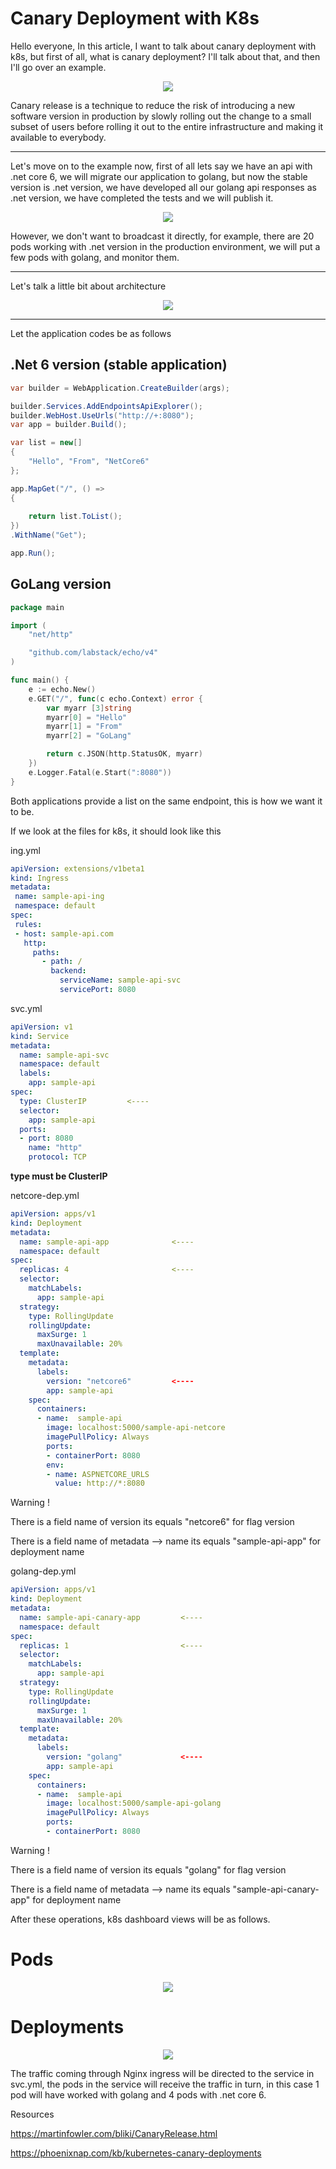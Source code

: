 # Canary Deployment with K8s

Hello everyone, In this article, I want to talk about canary deployment with k8s, but first of all, what is canary deployment? I'll talk about that, and then I'll go over an example.


 <center><img src="./files/Canary-Bird.jpeg"></center>

Canary release is a technique to reduce the risk of introducing a new software version in production by slowly rolling out the change to a small subset of users before rolling it out to the entire infrastructure and making it available to everybody.

<hr>

Let's move on to the example now, first of all lets say we have an api with .net core 6, we will migrate our application to golang, but now the stable version is .net version, we have developed all our golang api responses as  .net version, we have completed the tests and we will publish it.


 <center><img src="./files/canary-dep-technique.jpeg"></center>

However, we don't want to broadcast it directly, for example, there are 20 pods working with .net version in the production environment, we will put a few pods with golang, and monitor them.

<hr>

Let's talk a little bit about architecture


<center><img src="./files/Flowchart.jpg"></center>

<hr> 

Let the application codes be as follows

## .Net 6 version (stable application)

```csharp 
var builder = WebApplication.CreateBuilder(args);

builder.Services.AddEndpointsApiExplorer();
builder.WebHost.UseUrls("http://+:8080");
var app = builder.Build();

var list = new[]
{
    "Hello", "From", "NetCore6"
};

app.MapGet("/", () =>
{
    
    return list.ToList();
})
.WithName("Get");

app.Run();
```


## GoLang version

```go
package main

import (
	"net/http"

	"github.com/labstack/echo/v4"
)

func main() {
	e := echo.New()
	e.GET("/", func(c echo.Context) error {
		var myarr [3]string
		myarr[0] = "Hello"
		myarr[1] = "From"
		myarr[2] = "GoLang"

		return c.JSON(http.StatusOK, myarr)
	})
	e.Logger.Fatal(e.Start(":8080"))
}
```

Both applications provide a list on the same endpoint, this is how we want it to be.



If we look at the files for k8s, it should look like this

ing.yml
```yml
apiVersion: extensions/v1beta1
kind: Ingress
metadata:
 name: sample-api-ing
 namespace: default
spec:
 rules:
 - host: sample-api.com
   http:
     paths:
       - path: /
         backend:
           serviceName: sample-api-svc
           servicePort: 8080
```


svc.yml
```yml
apiVersion: v1
kind: Service
metadata:
  name: sample-api-svc
  namespace: default
  labels:
    app: sample-api
spec:
  type: ClusterIP         <----
  selector:
    app: sample-api
  ports:
  - port: 8080
    name: "http"
    protocol: TCP
```


**type must be ClusterIP**



netcore-dep.yml
```yml
apiVersion: apps/v1
kind: Deployment
metadata:
  name: sample-api-app              <----
  namespace: default
spec:
  replicas: 4                       <----
  selector:
    matchLabels:
      app: sample-api
  strategy:
    type: RollingUpdate
    rollingUpdate:
      maxSurge: 1
      maxUnavailable: 20%
  template:
    metadata:
      labels:
        version: "netcore6"         <----
        app: sample-api
    spec:
      containers:
      - name:  sample-api
        image: localhost:5000/sample-api-netcore
        imagePullPolicy: Always
        ports:
        - containerPort: 8080
        env:
        - name: ASPNETCORE_URLS 
          value: http://*:8080
```

Warning !

There is a field name of version its equals "netcore6" for flag version

There is a field name of metadata --> name its equals "sample-api-app" for deployment name

golang-dep.yml
```yml
apiVersion: apps/v1
kind: Deployment
metadata:
  name: sample-api-canary-app         <----
  namespace: default
spec:
  replicas: 1                         <----
  selector:
    matchLabels:
      app: sample-api
  strategy:
    type: RollingUpdate
    rollingUpdate:
      maxSurge: 1
      maxUnavailable: 20%
  template:
    metadata:
      labels:
        version: "golang"             <----
        app: sample-api
    spec:
      containers:
      - name:  sample-api
        image: localhost:5000/sample-api-golang
        imagePullPolicy: Always
        ports:
        - containerPort: 8080
```

Warning !

There is a field name of version its equals "golang" for flag version

There is a field name of metadata --> name its equals "sample-api-canary-app" for deployment name



After these operations, k8s dashboard views will be as follows.

# Pods

 <center><img src="./files/pods.png"></center>


# Deployments

 <center><img src="./files/deployments.png"></center>


The traffic coming through Nginx ingress will be directed to the service in svc.yml, the pods in the service will receive the traffic in turn, in this case 1 pod will have worked with golang and 4 pods with .net core 6.


Resources

https://martinfowler.com/bliki/CanaryRelease.html

https://phoenixnap.com/kb/kubernetes-canary-deployments